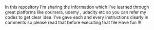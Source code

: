 In this repository I'm sharing the information which I've learned through great platforms like coursera, udemy , udacity etc so you can refer my codes to get clear idea. 
I've gave each and every instructions clearly in comments so please read that before executing that file 
Have fun !!!
